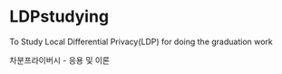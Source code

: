 # LDPstudying
To Study Local Differential Privacy(LDP) for doing the graduation work

차분프라이버시 - 응용 및 이론

